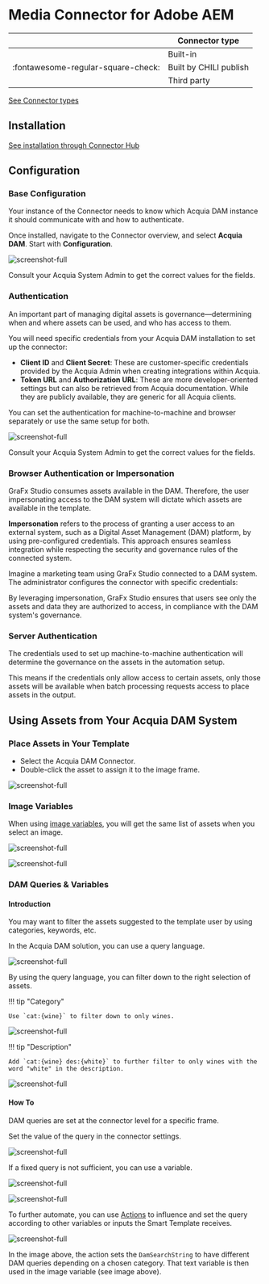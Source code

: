 # Media Connector for Adobe AEM

|  | Connector type |
| --- | --- |
|  | Built-in |
| :fontawesome-regular-square-check: | Built by CHILI publish |
|  | Third party |

[See Connector types](/GraFx-Studio/concepts/connectors/#types-of-connectors)

## Installation

[See installation through Connector Hub](/GraFx-Studio/guides/connector-hub/)

## Configuration

### Base Configuration

Your instance of the Connector needs to know which Acquia DAM instance it should communicate with and how to authenticate.

Once installed, navigate to the Connector overview, and select **Acquia DAM**. Start with **Configuration**.

![screenshot-full](config.png)

Consult your Acquia System Admin to get the correct values for the fields.

### Authentication

An important part of managing digital assets is governance—determining when and where assets can be used, and who has access to them.

You will need specific credentials from your Acquia DAM installation to set up the connector:

- **Client ID** and **Client Secret**: These are customer-specific credentials provided by the Acquia Admin when creating integrations within Acquia.
- **Token URL** and **Authorization URL**: These are more developer-oriented settings but can also be retrieved from Acquia documentation. While they are publicly available, they are generic for all Acquia clients.

You can set the authentication for machine-to-machine and browser separately or use the same setup for both.

![screenshot-full](config-auth.png)

Consult your Acquia System Admin to get the correct values for the fields.

### Browser Authentication or Impersonation

GraFx Studio consumes assets available in the DAM. Therefore, the user impersonating access to the DAM system will dictate which assets are available in the template.

**Impersonation** refers to the process of granting a user access to an external system, such as a Digital Asset Management (DAM) platform, by using pre-configured credentials. This approach ensures seamless integration while respecting the security and governance rules of the connected system.

Imagine a marketing team using GraFx Studio connected to a DAM system. The administrator configures the connector with specific credentials:

By leveraging impersonation, GraFx Studio ensures that users see only the assets and data they are authorized to access, in compliance with the DAM system's governance.

### Server Authentication

The credentials used to set up machine-to-machine authentication will determine the governance on the assets in the automation setup.

This means if the credentials only allow access to certain assets, only those assets will be available when batch processing requests access to place assets in the output.

## Using Assets from Your Acquia DAM System

### Place Assets in Your Template

- Select the Acquia DAM Connector.
- Double-click the asset to assign it to the image frame.

![screenshot-full](acquia_assets.gif)

### Image Variables

When using [image variables](/GraFx-Studio/guides/template-variables/assign/#assign-template-variable-to-image-frame), you will get the same list of assets when you select an image.

![screenshot-full](var1.png)

![screenshot-full](var2.png)

### DAM Queries & Variables

#### Introduction

You may want to filter the assets suggested to the template user by using categories, keywords, etc.

In the Acquia DAM solution, you can use a query language.

![screenshot-full](assets1.png)

By using the query language, you can filter down to the right selection of assets.

!!! tip "Category"

    Use `cat:{wine}` to filter down to only wines.

![screenshot-full](assets2.png)

!!! tip "Description"

    Add `cat:{wine} des:{white}` to further filter to only wines with the word "white" in the description.
    
![screenshot-full](assets3.png)

#### How To

DAM queries are set at the connector level for a specific frame.

Set the value of the query in the connector settings.

![screenshot-full](query1.png)

If a fixed query is not sufficient, you can use a variable.

![screenshot-full](query2.png)

![screenshot-full](query3.png)

To further automate, you can use [Actions](/GraFx-Studio/guides/actions/create/) to influence and set the query according to other variables or inputs the Smart Template receives.

![screenshot-full](query4.png)

In the image above, the action sets the `DamSearchString` to have different DAM queries depending on a chosen category. That text variable is then used in the image variable (see image above).